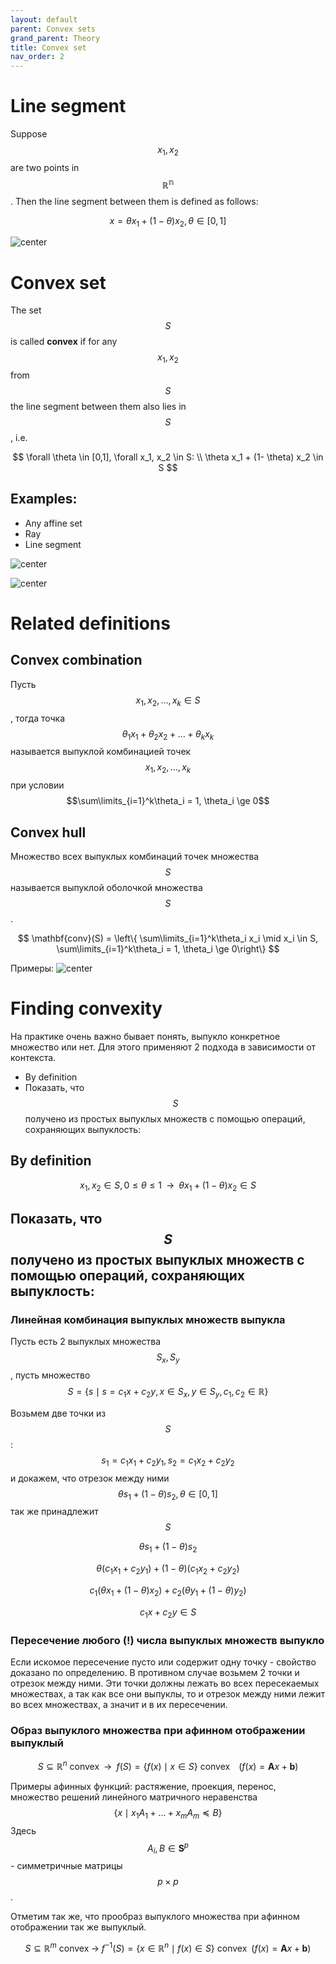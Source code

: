 ```yaml
---
layout: default
parent: Convex sets
grand_parent: Theory
title: Convex set
nav_order: 2
---
```


# Line segment
Suppose $$x_1, x_2 $$ are two points in $$\mathbb{R^n}$$. Then the line segment between them is defined as follows:

$$
x = \theta x_1 + (1 - \theta)x_2, \theta \in [0,1]
$$

![center](../line_segment.svg)

# Convex set
The set $$S$$ is called **convex** if for any $$x_1, x_2$$ from $$S$$ the line segment between them also lies in $$S$$, i.e. 

$$
\forall \theta \in [0,1], \forall x_1, x_2 \in S: \\ \theta x_1 + (1- \theta) x_2 \in S
$$

## Examples: 

* Any affine set
* Ray
* Line segment

![center](../convex_1.svg)

![center](../convex_2.svg)

# Related definitions
## Convex combination
Пусть $$x_1, x_2, \ldots, x_k \in S$$, тогда точка $$\theta_1 x_1 + \theta_2 x_2 + \ldots + \theta_k x_k$$ называется выпуклой комбинацией точек $$x_1, x_2, \ldots, x_k$$ при условии $$\sum\limits_{i=1}^k\theta_i = 1, \theta_i \ge 0$$

## Convex hull
Множество всех выпуклых комбинаций точек множества $$S$$ называется выпуклой оболочкой множества $$S$$.

$$
\mathbf{conv}(S) = \left\{ \sum\limits_{i=1}^k\theta_i x_i \mid x_i \in S, \sum\limits_{i=1}^k\theta_i = 1, \theta_i \ge 0\right\}
$$

Примеры:
![center](../convex_hull.svg)

# Finding convexity

На практике очень важно бывает понять, выпукло конкретное множество или нет. Для этого применяют 2 подхода в зависимости от контекста.
* By definition
* Показать, что $$S$$ получено из простых выпуклых множеств с помощью операций, сохраняющих выпуклость:

## By definition

$$
x_1, x_2 \in S,  0 \le \theta \le 1 \;\; \rightarrow \;\; \theta x_1 + (1-\theta)x_2 \in S
$$

## Показать, что $$S$$ получено из простых выпуклых множеств с помощью операций, сохраняющих выпуклость:

### Линейная комбинация выпуклых множеств выпукла

Пусть есть 2 выпуклых множества $$S_x, S_y$$, пусть множество $$S = \left\{s \mid s = c_1 x + c_2 y, x \in S_x, y \in S_y, c_1, c_2 \in \mathbb{R}\right\}$$

Возьмем две точки из $$S$$: $$s_1 = c_1 x_1 + c_2 y_1, s_2 = c_1 x_2 + c_2 y_2$$ и докажем, что отрезок между ними $$\theta s_1 + (1 - \theta)s_2, \theta \in [0,1]$$ так же принадлежит $$S$$

$$
\theta s_1 + (1 - \theta)s_2
$$

$$
\theta (c_1 x_1 + c_2 y_1) + (1 - \theta)(c_1 x_2 + c_2 y_2)
$$

$$
c_1 (\theta x_1 + (1 - \theta)x_2) + c_2 (\theta y_1 + (1 - \theta)y_2)
$$

$$
c_1 x + c_2 y \in S
$$

### Пересечение любого (!) числа выпуклых множеств выпукло


Если искомое пересечение пусто или содержит одну точку - свойство доказано по определению. В противном случае возьмем 2 точки и отрезок между ними. Эти точки должны лежать во всех пересекаемых множествах, а так как все они выпуклы, то и отрезок между ними лежит во всех множествах, а значит и в их пересечении.

###  Образ выпуклого множества при афинном отображении выпуклый

$$
S \subseteq \mathbb{R}^n \text{ convex}\;\; \rightarrow \;\; f(S) = \left\{ f(x) \mid x \in S \right\} \text{ convex} \;\;\;\; \left(f(x) = \mathbf{A}x + \mathbf{b}\right)
$$

Примеры афинных функций: растяжение, проекция, перенос, множество решений линейного матричного неравенства $$\left\{ x \mid x_1 A_1 + \ldots + x_m A_m \preceq B\right\}$$ Здесь $$A_i, B \in \mathbf{S}^p$$ - симметричные матрицы $$p \times p$$. 

Отметим так же, что прообраз выпуклого множества при афинном отображении так же выпуклый.

$$
S \subseteq \mathbb{R}^m \text{ convex}\; \rightarrow \; f^{-1}(S) = \left\{ x \in \mathbb{R}^n \mid f(x) \in S \right\} \text{ convex} \;\; \left(f(x) = \mathbf{A}x + \mathbf{b}\right)
$$
